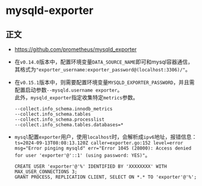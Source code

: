 # mysqld-exporter

## 正文
- https://github.com/prometheus/mysqld_exporter

- 在`v0.14.0`版本中，配置环境变量`DATA_SOURCE_NAME`即可和mysql容器通信，其格式为`"exporter_username:exporter_password@(localhost:3306)/"`。

- 在`v0.15.1`版本中，则需要配置环境变量`MYSQLD_EXPORTER_PASSWORD`，并且需配置启动参数`--mysqld.username exporter`。  
  此外，`mysqld_exporter`指定收集特定`metrics`参数。
  ```
  --collect.info_schema.innodb_metrics
  --collect.info_schema.tables
  --collect.info_schema.processlist
  --collect.info_schema.tables.databases=*
  ```

- `mysql`配置`exporter`用户，使用`localhost`时，会解析成`ipv6`地址，报错信息：`ts=2024-09-13T08:08:13.120Z caller=exporter.go:152 level=error msg="Error pinging mysqld" err="Error 1045 (28000): Access denied for user 'exporter'@'::1' (using password: YES)"`。
  ```shell
  CREATE USER 'exporter'@'%' IDENTIFIED BY 'XXXXXXXX' WITH MAX_USER_CONNECTIONS 3;
  GRANT PROCESS, REPLICATION CLIENT, SELECT ON *.* TO 'exporter'@'%';
  ```